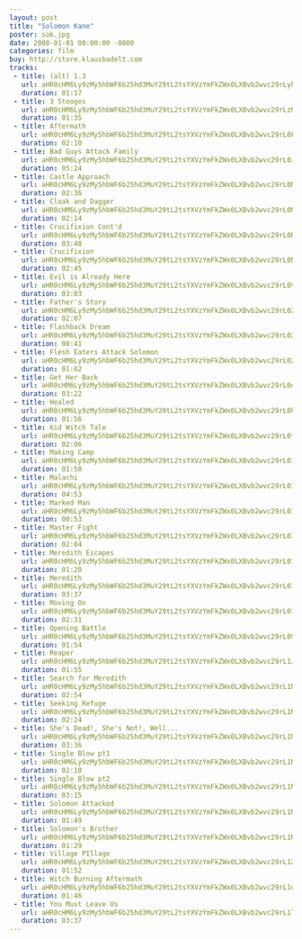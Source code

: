```yaml
---
layout: post
title: "Solomon Kane"
poster: sok.jpg
date: 2008-01-01 00:00:00 -0800
categories: film
buy: http://store.klausbadelt.com
tracks:
 - title: (alt) 1.3
   url: aHR0cHM6Ly9zMy5hbWF6b25hd3MuY29tL2tsYXVzYmFkZWx0LXBvb2wvc29rLyhhbHQpIDEuMy5tcDM=
   duration: 01:17
 - title: 3 Stooges
   url: aHR0cHM6Ly9zMy5hbWF6b25hd3MuY29tL2tsYXVzYmFkZWx0LXBvb2wvc29rLzMgU3Rvb2dlcy5tcDM=
   duration: 01:35
 - title: Aftermath
   url: aHR0cHM6Ly9zMy5hbWF6b25hd3MuY29tL2tsYXVzYmFkZWx0LXBvb2wvc29rL0FmdGVybWF0aC5tcDM=
   duration: 02:10
 - title: Bad Guys Attack Family
   url: aHR0cHM6Ly9zMy5hbWF6b25hd3MuY29tL2tsYXVzYmFkZWx0LXBvb2wvc29rL0JhZCBHdXlzIEF0dGFjayBGYW1pbHkubXAz
   duration: 05:24
 - title: Castle Approach
   url: aHR0cHM6Ly9zMy5hbWF6b25hd3MuY29tL2tsYXVzYmFkZWx0LXBvb2wvc29rL0Nhc3RsZSBBcHByb2FjaC5tcDM=
   duration: 02:36
 - title: Cloak and Dagger
   url: aHR0cHM6Ly9zMy5hbWF6b25hd3MuY29tL2tsYXVzYmFkZWx0LXBvb2wvc29rL0Nsb2FrIGFuZCBEYWdnZXIubXAz
   duration: 02:14
 - title: Crucifixion Cont'd
   url: aHR0cHM6Ly9zMy5hbWF6b25hd3MuY29tL2tsYXVzYmFkZWx0LXBvb2wvc29rL0NydWNpZml4aW9uIENvbnQnZC5tcDM=
   duration: 03:48
 - title: Crucifixion
   url: aHR0cHM6Ly9zMy5hbWF6b25hd3MuY29tL2tsYXVzYmFkZWx0LXBvb2wvc29rL0NydWNpZml4aW9uLm1wMw==
   duration: 02:45
 - title: Evil is Already Here
   url: aHR0cHM6Ly9zMy5hbWF6b25hd3MuY29tL2tsYXVzYmFkZWx0LXBvb2wvc29rL0V2aWwgaXMgQWxyZWFkeSBIZXJlLm1wMw==
   duration: 03:03
 - title: Father's Story
   url: aHR0cHM6Ly9zMy5hbWF6b25hd3MuY29tL2tsYXVzYmFkZWx0LXBvb2wvc29rL0ZhdGhlcidzIFN0b3J5Lm1wMw==
   duration: 02:07
 - title: Flashback Dream
   url: aHR0cHM6Ly9zMy5hbWF6b25hd3MuY29tL2tsYXVzYmFkZWx0LXBvb2wvc29rL0ZsYXNoYmFjayBEcmVhbS5tcDM=
   duration: 00:41
 - title: Flesh Eaters Attack Solomon
   url: aHR0cHM6Ly9zMy5hbWF6b25hd3MuY29tL2tsYXVzYmFkZWx0LXBvb2wvc29rL0ZsZXNoIEVhdGVycyBBdHRhY2sgU29sb21vbi5tcDM=
   duration: 01:02
 - title: Get Her Back
   url: aHR0cHM6Ly9zMy5hbWF6b25hd3MuY29tL2tsYXVzYmFkZWx0LXBvb2wvc29rL0dldCBIZXIgQmFjay5tcDM=
   duration: 03:22
 - title: Healed
   url: aHR0cHM6Ly9zMy5hbWF6b25hd3MuY29tL2tsYXVzYmFkZWx0LXBvb2wvc29rL0hlYWxlZC5tcDM=
   duration: 01:56
 - title: Kid Witch Tale
   url: aHR0cHM6Ly9zMy5hbWF6b25hd3MuY29tL2tsYXVzYmFkZWx0LXBvb2wvc29rL0tpZCBXaXRjaCBUYWxlLm1wMw==
   duration: 02:06
 - title: Making Camp
   url: aHR0cHM6Ly9zMy5hbWF6b25hd3MuY29tL2tsYXVzYmFkZWx0LXBvb2wvc29rL01ha2luZyBDYW1wLm1wMw==
   duration: 01:50
 - title: Malachi
   url: aHR0cHM6Ly9zMy5hbWF6b25hd3MuY29tL2tsYXVzYmFkZWx0LXBvb2wvc29rL01hbGFjaGkubXAz
   duration: 04:53
 - title: Marked Man
   url: aHR0cHM6Ly9zMy5hbWF6b25hd3MuY29tL2tsYXVzYmFkZWx0LXBvb2wvc29rL01hcmtlZCBNYW4ubXAz
   duration: 00:53
 - title: Master Fight
   url: aHR0cHM6Ly9zMy5hbWF6b25hd3MuY29tL2tsYXVzYmFkZWx0LXBvb2wvc29rL01hc3RlciBGaWdodC5tcDM=
   duration: 02:04
 - title: Meredith Escapes
   url: aHR0cHM6Ly9zMy5hbWF6b25hd3MuY29tL2tsYXVzYmFkZWx0LXBvb2wvc29rL01lcmVkaXRoIEVzY2FwZXMubXAz
   duration: 01:20
 - title: Meredith
   url: aHR0cHM6Ly9zMy5hbWF6b25hd3MuY29tL2tsYXVzYmFkZWx0LXBvb2wvc29rL01lcmVkaXRoLm1wMw==
   duration: 03:37
 - title: Moving On
   url: aHR0cHM6Ly9zMy5hbWF6b25hd3MuY29tL2tsYXVzYmFkZWx0LXBvb2wvc29rL01vdmluZyBPbi5tcDM=
   duration: 02:31
 - title: Opening Battle
   url: aHR0cHM6Ly9zMy5hbWF6b25hd3MuY29tL2tsYXVzYmFkZWx0LXBvb2wvc29rL09wZW5pbmcgQmF0dGxlLm1wMw==
   duration: 01:54
 - title: Reaper
   url: aHR0cHM6Ly9zMy5hbWF6b25hd3MuY29tL2tsYXVzYmFkZWx0LXBvb2wvc29rL1JlYXBlci5tcDM=
   duration: 01:55
 - title: Search for Meredith
   url: aHR0cHM6Ly9zMy5hbWF6b25hd3MuY29tL2tsYXVzYmFkZWx0LXBvb2wvc29rL1NlYXJjaCBmb3IgTWVyZWRpdGgubXAz
   duration: 02:54
 - title: Seeking Refuge
   url: aHR0cHM6Ly9zMy5hbWF6b25hd3MuY29tL2tsYXVzYmFkZWx0LXBvb2wvc29rL1NlZWtpbmcgUmVmdWdlLm1wMw==
   duration: 02:24
 - title: She's Dead!, She's Not!, Well...
   url: aHR0cHM6Ly9zMy5hbWF6b25hd3MuY29tL2tsYXVzYmFkZWx0LXBvb2wvc29rL1NoZSdzIERlYWQhLCBTaGUncyBOb3QhLCBXZWxsLi4uLm1wMw==
   duration: 03:36
 - title: Single Blow pt1
   url: aHR0cHM6Ly9zMy5hbWF6b25hd3MuY29tL2tsYXVzYmFkZWx0LXBvb2wvc29rL1NpbmdsZSBCbG93IHB0MS5tcDM=
   duration: 02:10
 - title: Single Blow pt2
   url: aHR0cHM6Ly9zMy5hbWF6b25hd3MuY29tL2tsYXVzYmFkZWx0LXBvb2wvc29rL1NpbmdsZSBCbG93IHB0Mi5tcDM=
   duration: 03:15
 - title: Solomon Attacked
   url: aHR0cHM6Ly9zMy5hbWF6b25hd3MuY29tL2tsYXVzYmFkZWx0LXBvb2wvc29rL1NvbG9tb24gQXR0YWNrZWQubXAz
   duration: 01:49
 - title: Solomon's Brother
   url: aHR0cHM6Ly9zMy5hbWF6b25hd3MuY29tL2tsYXVzYmFkZWx0LXBvb2wvc29rL1NvbG9tb24ncyBCcm90aGVyLm1wMw==
   duration: 01:29
 - title: Village PIllage
   url: aHR0cHM6Ly9zMy5hbWF6b25hd3MuY29tL2tsYXVzYmFkZWx0LXBvb2wvc29rL1ZpbGxhZ2UgUElsbGFnZS5tcDM=
   duration: 01:52
 - title: Witch Burning Aftermath
   url: aHR0cHM6Ly9zMy5hbWF6b25hd3MuY29tL2tsYXVzYmFkZWx0LXBvb2wvc29rL1dpdGNoIEJ1cm5pbmcgQWZ0ZXJtYXRoLm1wMw==
   duration: 01:46
 - title: You Must Leave Us
   url: aHR0cHM6Ly9zMy5hbWF6b25hd3MuY29tL2tsYXVzYmFkZWx0LXBvb2wvc29rL1lvdSBNdXN0IExlYXZlIFVzLm1wMw==
   duration: 03:37
---
```

